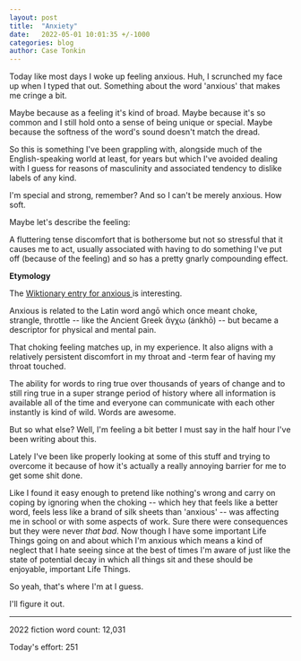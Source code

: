 ```yaml
---
layout: post
title:  "Anxiety"
date:   2022-05-01 10:01:35 +/-1000
categories: blog
author: Case Tonkin
---
```


Today like most days I woke up feeling anxious. Huh, I scrunched my face up when I typed that out. Something about the word 'anxious' that makes me cringe a bit.

Maybe because as a feeling it's kind of broad. Maybe because it's so common and I still hold onto a sense of being unique or special.
Maybe because the softness of the word's sound doesn't match the dread.

So this is something I've been grappling with, alongside much of the English-speaking world at least, for years but which I've avoided dealing with I guess for reasons of masculinity and associated tendency to dislike labels of any kind.

I'm special and strong, remember? And so I can't be merely anxious. How soft.

Maybe let's describe the feeling: 

A fluttering tense discomfort that is bothersome but not so stressful that it causes me to act, usually associated with having to do something I've put off (because of the feeling) and so has a pretty gnarly compounding effect.

<strong>Etymology</strong>

The <a href='https://en.wiktionary.org/wiki/anxious'> Wiktionary entry for anxious </a> is interesting. 

Anxious is related to the Latin word angō which once meant choke, strangle, throttle -- like the Ancient Greek ἄγχω (ánkhō) -- but became a descriptor for physical and mental pain.

That choking feeling matches up, in my experience. It also aligns with a relatively persistent discomfort in my throat and -term fear of having my throat touched.

The ability for words to ring true over thousands of years of change and to still ring true in a super strange period of history where all information is available all of the time and everyone can communicate with each other instantly is kind of wild. Words are awesome.

But so what else? Well, I'm feeling a bit better I must say in the half hour I've been writing about this.

Lately I've been like properly looking at some of this stuff and trying to overcome it because of how it's actually a really annoying barrier for me to get some shit done.

Like I found it easy enough to pretend like nothing's wrong and carry on coping by ignoring when the choking -- which hey that feels like a better word, feels less like a brand of silk sheets than 'anxious' -- was affecting me in school or with some aspects of work.
Sure there were consequences but they were never <em>that bad</em>.
Now though I have some important Life Things going on and about which I'm anxious which means a kind of neglect that I hate seeing since at the best of times I'm aware of just like the state of potential decay in which all things sit and these should be enjoyable, important Life Things.

So yeah, that's where I'm at I guess.

I'll figure it out.

__________

2022 fiction word count: 12,031

Today's effort: 251

